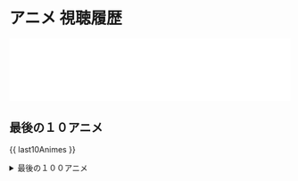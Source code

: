 # アニメ 視聴履歴

<img src="./src/generated/calendar.svg" />

<h2>最後の１０アニメ</h2>

{{ last10Animes }}

<details>

  <summary>最後の１００アニメ</summary>

  {{ last100Animes }}

</details>